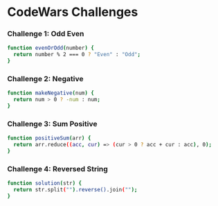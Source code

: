 # CodeWars Challenges

### Challenge 1: Odd Even

```bash
function evenOrOdd(number) {
  return number % 2 === 0 ? "Even" : "Odd";
}
```

### Challenge 2: Negative

```bash
function makeNegative(num) {
  return num > 0 ? -num : num;
}
```

### Challenge 3: Sum Positive

```bash
function positiveSum(arr) {
  return arr.reduce((acc, cur) => (cur > 0 ? acc + cur : acc), 0);
}
```

### Challenge 4: Reversed String

```bash
function solution(str) {
  return str.split("").reverse().join("");
}
```
